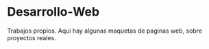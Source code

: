 # Desarrollo-Web
Trabajos propios.
Aqui hay algunas maquetas de paginas web, sobre proyectos reales.
